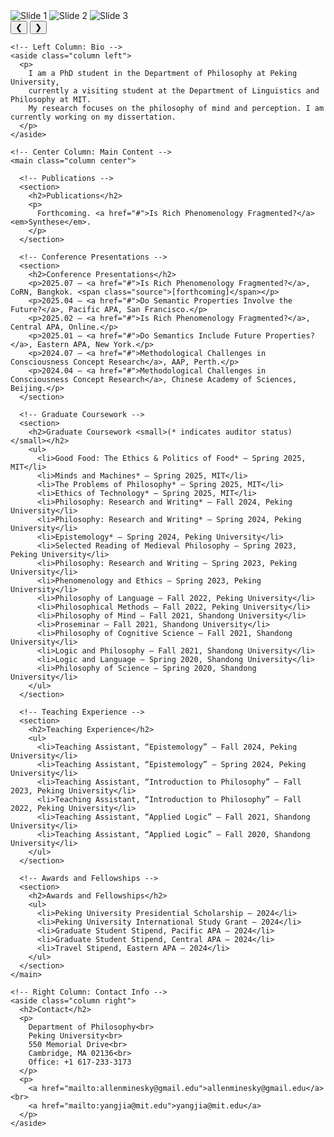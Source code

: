 <!DOCTYPE html>
<html lang="en">
<head>
  <meta charset="UTF-8" />
  <meta name="viewport" content="width=device-width, initial-scale=1.0"/>
  <title>Zhiwei Yang CV</title>
  <link rel="stylesheet" href="style.css" />
</head>
<body>

  <!-- Image Carousel -->
  <div class="carousel">
    <div class="carousel-images">
      <img src="photo1.jpg" alt="Slide 1">
      <img src="photo2.jpg" alt="Slide 2">
      <img src="photo3.jpg" alt="Slide 3">
    </div>
    <button class="prev">&#10094;</button>
    <button class="next">&#10095;</button>
  </div>

  <div class="container">
    
    <!-- Left Column: Bio -->
    <aside class="column left">
      <p>
        I am a PhD student in the Department of Philosophy at Peking University,
        currently a visiting student at the Department of Linguistics and Philosophy at MIT.
        My research focuses on the philosophy of mind and perception. I am currently working on my dissertation.
      </p>
    </aside>

    <!-- Center Column: Main Content -->
    <main class="column center">

      <!-- Publications -->
      <section>
        <h2>Publications</h2>
        <p>
          Forthcoming. <a href="#">Is Rich Phenomenology Fragmented?</a> <em>Synthese</em>.
        </p>
      </section>

      <!-- Conference Presentations -->
      <section>
        <h2>Conference Presentations</h2>
        <p>2025.07 – <a href="#">Is Rich Phenomenology Fragmented?</a>, CoRN, Bangkok. <span class="source">[forthcoming]</span></p>
        <p>2025.04 – <a href="#">Do Semantic Properties Involve the Future?</a>, Pacific APA, San Francisco.</p>
        <p>2025.02 – <a href="#">Is Rich Phenomenology Fragmented?</a>, Central APA, Online.</p>
        <p>2025.01 – <a href="#">Do Semantics Include Future Properties?</a>, Eastern APA, New York.</p>
        <p>2024.07 – <a href="#">Methodological Challenges in Consciousness Concept Research</a>, AAP, Perth.</p>
        <p>2024.04 – <a href="#">Methodological Challenges in Consciousness Concept Research</a>, Chinese Academy of Sciences, Beijing.</p>
      </section>

      <!-- Graduate Coursework -->
      <section>
        <h2>Graduate Coursework <small>(* indicates auditor status)</small></h2>
        <ul>
          <li>Good Food: The Ethics & Politics of Food* – Spring 2025, MIT</li>
          <li>Minds and Machines* – Spring 2025, MIT</li>
          <li>The Problems of Philosophy* – Spring 2025, MIT</li>
          <li>Ethics of Technology* – Spring 2025, MIT</li>
          <li>Philosophy: Research and Writing* – Fall 2024, Peking University</li>
          <li>Philosophy: Research and Writing* – Spring 2024, Peking University</li>
          <li>Epistemology* – Spring 2024, Peking University</li>
          <li>Selected Reading of Medieval Philosophy – Spring 2023, Peking University</li>
          <li>Philosophy: Research and Writing – Spring 2023, Peking University</li>
          <li>Phenomenology and Ethics – Spring 2023, Peking University</li>
          <li>Philosophy of Language – Fall 2022, Peking University</li>
          <li>Philosophical Methods – Fall 2022, Peking University</li>
          <li>Philosophy of Mind – Fall 2021, Shandong University</li>
          <li>Proseminar – Fall 2021, Shandong University</li>
          <li>Philosophy of Cognitive Science – Fall 2021, Shandong University</li>
          <li>Logic and Philosophy – Fall 2021, Shandong University</li>
          <li>Logic and Language – Spring 2020, Shandong University</li>
          <li>Philosophy of Science – Spring 2020, Shandong University</li>
        </ul>
      </section>

      <!-- Teaching Experience -->
      <section>
        <h2>Teaching Experience</h2>
        <ul>
          <li>Teaching Assistant, “Epistemology” – Fall 2024, Peking University</li>
          <li>Teaching Assistant, “Epistemology” – Spring 2024, Peking University</li>
          <li>Teaching Assistant, “Introduction to Philosophy” – Fall 2023, Peking University</li>
          <li>Teaching Assistant, “Introduction to Philosophy” – Fall 2022, Peking University</li>
          <li>Teaching Assistant, “Applied Logic” – Fall 2021, Shandong University</li>
          <li>Teaching Assistant, “Applied Logic” – Fall 2020, Shandong University</li>
        </ul>
      </section>

      <!-- Awards and Fellowships -->
      <section>
        <h2>Awards and Fellowships</h2>
        <ul>
          <li>Peking University Presidential Scholarship – 2024</li>
          <li>Peking University International Study Grant – 2024</li>
          <li>Graduate Student Stipend, Pacific APA – 2024</li>
          <li>Graduate Student Stipend, Central APA – 2024</li>
          <li>Travel Stipend, Eastern APA – 2024</li>
        </ul>
      </section>
    </main>

    <!-- Right Column: Contact Info -->
    <aside class="column right">
      <h2>Contact</h2>
      <p>
        Department of Philosophy<br>
        Peking University<br>
        550 Memorial Drive<br>
        Cambridge, MA 02136<br>
        Office: +1 617-233-3173
      </p>
      <p>
        <a href="mailto:allenminesky@gmail.edu">allenminesky@gmail.edu</a><br>
        <a href="mailto:yangjia@mit.edu">yangjia@mit.edu</a>
      </p>
    </aside>
  </div>

  <!-- JavaScript for Carousel -->
  <script>
    let index = 0;
    const images = document.querySelector('.carousel-images');
    const totalSlides = images.children.length;

    function showSlide(i) {
      index = (i + totalSlides) % totalSlides;
      images.style.transform = `translateX(-${index * 100}%)`;
    }

    document.querySelector('.prev').addEventListener('click', () => showSlide(index - 1));
    document.querySelector('.next').addEventListener('click', () => showSlide(index + 1));

    setInterval(() => {
      showSlide(index + 1);
    }, 5000);
  </script>
</body>
</html>
